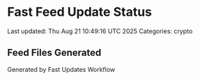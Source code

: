 # Fast Feed Update Status
Last updated: Thu Aug 21 10:49:16 UTC 2025
Categories: crypto

## Feed Files Generated

Generated by Fast Updates Workflow
